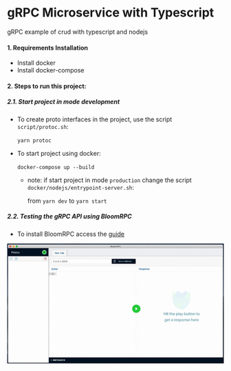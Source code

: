 # gRPC Microservice with Typescript
gRPC example of crud with typescript and nodejs


#### 1. Requirements Installation

* Install docker
* Install docker-compose

#### 2.  Steps to run this project:

##### 2.1. Start project in mode development

* To create proto interfaces in the project, use the script `script/protoc.sh`:
    
    `yarn protoc`
    
* To start project using docker:
        
    `docker-compose up --build`
        
    * note: if start project in mode `production` change the script `docker/nodejs/entrypoint-server.sh`:
        
        from `yarn dev` to `yarn start`
        


##### 2.2. Testing the gRPC API using BloomRPC

* To install BloomRPC access the [guide](https://github.com/uw-labs/bloomrpc)

<img src="editor-preview.gif" />
